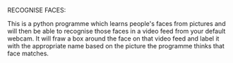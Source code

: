 RECOGNISE FACES:

This is a python programme which learns people's faces from pictures and will then be able to recognise those faces in a video feed from your default webcam. It will fraw a box around the face on that video feed and label it with the appropriate name based on the picture the programme thinks that face matches.
